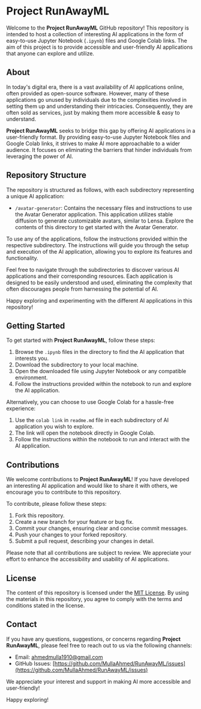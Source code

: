 # Project RunAwayML

Welcome to the **Project RunAwayML** GitHub repository! This repository is intended to host a collection of interesting AI applications in the form of easy-to-use Jupyter Notebook (`.ipynb`) files and Google Colab links. The aim of this project is to provide accessible and user-friendly AI applications that anyone can explore and utilize.

## About

In today's digital era, there is a vast availability of AI applications online, often provided as open-source software. However, many of these applications go unused by individuals due to the complexities involved in setting them up and understanding their intricacies. Consequently, they are often sold as services, just by making them more accessible & easy to understand.

**Project RunAwayML** seeks to bridge this gap by offering AI applications in a user-friendly format. By providing easy-to-use Jupyter Notebook files and Google Colab links, it strives to make AI more approachable to a wider audience. It focuses on eliminating the barriers that hinder individuals from leveraging the power of AI.

## Repository Structure

The repository is structured as follows, with each subdirectory representing a unique AI application:

- `/avatar-generator`: Contains the necessary files and instructions to use the Avatar Generator application. This application utilizes stable diffusion to generate customizable avatars, similar to Lensa. Explore the contents of this directory to get started with the Avatar Generator.

To use any of the applications, follow the instructions provided within the respective subdirectory. The instructions will guide you through the setup and execution of the AI application, allowing you to explore its features and functionality.

Feel free to navigate through the subdirectories to discover various AI applications and their corresponding resources. Each application is designed to be easily understood and used, eliminating the complexity that often discourages people from harnessing the potential of AI.

Happy exploring and experimenting with the different AI applications in this repository!

## Getting Started

To get started with **Project RunAwayML**, follow these steps:

1. Browse the `.ipynb` files in the directory to find the AI application that interests you.
2. Download the subdirectory to your local machine.
3. Open the downloaded file using Jupyter Notebook or any compatible environment.
4. Follow the instructions provided within the notebook to run and explore the AI application.

Alternatively, you can choose to use Google Colab for a hassle-free experience:

1. Use the `colab link` in `readme.md` file in each subdirectory of AI application you wish to explore.
2. The link will open the notebook directly in Google Colab.
3. Follow the instructions within the notebook to run and interact with the AI application.

## Contributions

We welcome contributions to **Project RunAwayML**! If you have developed an interesting AI application and would like to share it with others, we encourage you to contribute to this repository.

To contribute, please follow these steps:

1. Fork this repository.
2. Create a new branch for your feature or bug fix.
3. Commit your changes, ensuring clear and concise commit messages.
4. Push your changes to your forked repository.
5. Submit a pull request, describing your changes in detail.

Please note that all contributions are subject to review. We appreciate your effort to enhance the accessibility and usability of AI applications.

## License

The content of this repository is licensed under the [MIT License](LICENSE). By using the materials in this repository, you agree to comply with the terms and conditions stated in the license.

## Contact

If you have any questions, suggestions, or concerns regarding **Project RunAwayML**, please feel free to reach out to us via the following channels:

- Email: [ahmedmulla1910@gmail.com](mailto:ahmedmulla1910@gmail.com)
- GitHub Issues: [https://github.com/MullaAhmed/RunAwayML/issues](https://github.com/MullaAhmed/RunAwayML/issues)

We appreciate your interest and support in making AI more accessible and user-friendly!

Happy exploring!
